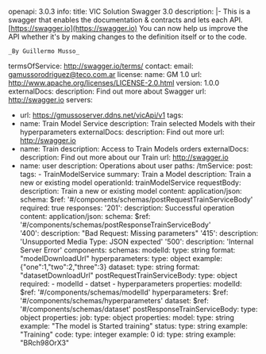 openapi: 3.0.3
info:
  title: VIC Solution Swagger 3.0
  description: |-
    This is a swagger that enables the documentation & contracts and lets each API. [https://swagger.io](https://swagger.io)
    You can now help us improve the API whether it's by making changes to the definition itself or to the code.
    
    _By Guillermo Musso_
  termsOfService: http://swagger.io/terms/
  contact:
    email: gamussorodriguez@teco.com.ar
  license:
    name: GM 1.0
    url: http://www.apache.org/licenses/LICENSE-2.0.html
  version: 1.0.0
externalDocs:
  description: Find out more about Swagger
  url: http://swagger.io
servers:
  - url: https://gmussoserver.ddns.net/vicApi/v1
tags:
  - name: Train Model Service
    description: Train selected Models with their hyperparameters
    externalDocs:
      description: Find out more
      url: http://swagger.io
  - name: Train
    description: Access to Train Models orders
    externalDocs:
      description: Find out more about our Train
      url: http://swagger.io
  - name: user
    description: Operations about user
paths:
  /tmService:
    post:
      tags:
        - TrainModelService
      summary: Train a Model
      description: Train a new or existing model
      operationId: trainModelService
      requestBody:
        description: Train a new or existing model
        content:
          application/json:
            schema:
              $ref: '#/components/schemas/postRequestTrainServiceBody'
        required: true
      responses:
        '201':
          description: Successful operation
          content:
            application/json:
              schema:
                $ref: '#/components/schemas/postResponseTrainServiceBody'          
        '400':
          description: "Bad Request: Missing parameters"
        '415':
          description: 'Unsupported Media Type: JSON expected'
        '500':
          description: 'Internal Server Error'
components:
  schemas:
    modelId:
      type: string
      format: "modelDownloadUrl"
    hyperparameters: 
      type: object
      example: {"one":1,"two":2,"three":3}
    dataset:
      type: string
      format: "datasetDownloadUrl"
    postRequestTrainServiceBody:
      type: object
      required:
        - modelId
        - datset
        - hyperparameters
      properties:
        modelId:
          $ref: '#/components/schemas/modelId'
        hyperparameters:
          $ref: '#/components/schemas/hyperparameters'
        dataset:
          $ref: '#/components/schemas/dataset'
    postResponseTrainServiceBody:
      type: object
      properties:
        job:
          type: object
          properties:
            model: 
              type: string
              example: "The model is Started training"
            status:
              type: string
              example: "Training"
            code:
              type: integer
              example: 0
            id:
              type: string
              example: "BRch98OrX3"
